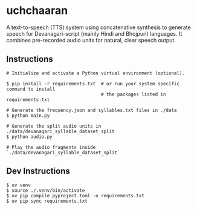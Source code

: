 # uchchaaran

A text-to-speech (TTS) system using concatenative synthesis to generate speech for Devanagari-script (mainly Hindi and Bhojpuri) languages. It combines pre-recorded audio units for natural, clear speech output.

## Instructions

```console
# Initialize and activate a Python virtual environment (optional).

$ pip install -r requirements.txt  # or run your system specific command to install
                                   # the packages listed in requirements.txt

# Generate the frequency.json and syllables.txt files in ./data
$ python main.py

# Generate the split audio units in ./data/devanagari_syllable_dataset_split
$ python audio.py

# Play the audio fragments inside `./data/devanagari_syllable_dataset_split`
```

## Dev Instructions

```
$ uv venv
$ source ./.venv/bin/activate
$ uv pip compile pyproject.toml -o requirements.txt
$ uv pip sync requirements.txt
```
